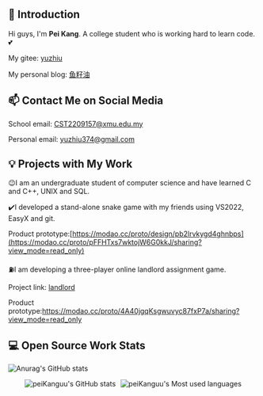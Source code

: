 ## 👋 Introduction

Hi guys, I'm **Pei Kang**. A college student who is working hard to learn code.💕

My gitee: 
[yuzhiu](https://gitee.com/yuzhiU "Visit my gitte personal homepage")

My personal blog:
[鱼籽油](https://blog.csdn.net/m0_74234168?type=blog "CSDN")

## 📫 Contact Me on Social Media

School email: CST2209157@xmu.edu.my

Personal email: yuzhiu374@gmail.com

## 💡 Projects with My Work

😉I am an undergraduate student of computer science and have learned C and C++, UNIX and SQL.

✔️I developed a stand-alone snake game with my friends using VS2022, EasyX and git.

Product prototype:[https://modao.cc/proto/design/pb2lrvkygd4ghnbps](https://modao.cc/proto/pFFHTxs7wktojW6G0kkJ/sharing?view_mode=read_only)

⛽I am developing a three-player online landlord assignment game.

Project link: [landlord](https://gitee.com/zhangjiaxioaxiaohai/landlords "斗地主" )

Product prototype:https://modao.cc/proto/4A40jgqKsgwuvyc87fxP7a/sharing?view_mode=read_only
 
## 💻 Open Source Work Stats


![Anurag's GitHub stats](https://github-readme-stats.vercel.app/api?username=peiKanguu&=anuraghazra&show_icons=true)

<div style="display: flex; justify-content: center;">
    <img src="https://github-readme-stats.vercel.app/api?username=peiKanguu&show_icons=true" alt="peiKanguu's GitHub stats" style="margin-right: 10px;"/>
    <img src="https://github-readme-stats.vercel.app/api/top-langs/?username=peiKanguu&layout=compact&hide_border=true&langs_count=10" alt="peiKanguu's Most used languages"/>
</div>
